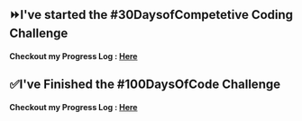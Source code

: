 ## ⏩I've started the #30DaysofCompetetive Coding Challenge

#### Checkout my Progress Log : [Here](https://github.com/AbhiramReddyD/100-Days-of-Code/blob/master/%2330DaysofCompetetive/readme.md)

## ✅I've Finished the #100DaysOfCode Challenge

#### Checkout my Progress Log : [Here](https://github.com/AbhiramReddyD/100-Days-of-Code/blob/master/%5B2%5DProgressLog.md)
